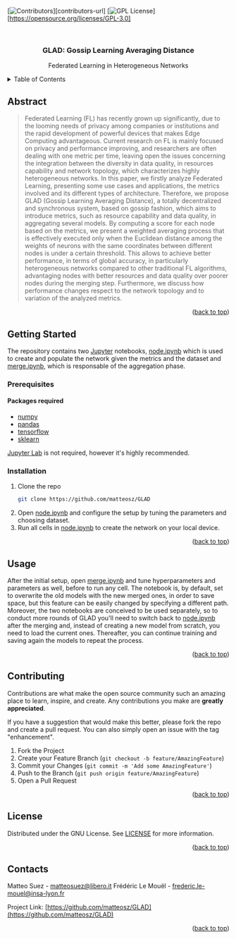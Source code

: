 <div id="top"></div>

[![Contributors][contributors-shield]][contributors-url]
[![GPL License][license-shield]][https://opensource.org/licenses/GPL-3.0]

<br />
<div align="center">
<h3 align="center">GLAD: Gossip Learning Averaging Distance</h3>
  <p align="center">
    Federated Learning in Heterogeneous Networks
  </p>
</div>

<!-- TABLE OF CONTENTS -->
<details>
  <summary>Table of Contents</summary>
  <ol>
    <li><a href="#abstract">Abstract</a></li>
    <li>
      <a href="#getting-started">Getting Started</a>
      <ul>
        <li><a href="#prerequisites">Prerequisites</a></li>
        <li><a href="#installation">Installation</a></li>
      </ul>
    </li>
    <li><a href="#usage">Usage</a></li>
    <li><a href="#contributing">Contributing</a></li>
    <li><a href="#license">License</a></li>
    <li><a href="#contacts">Contacts</a></li>
  </ol>
</details>

## Abstract

>Federated Learning (FL) has recently grown up significantly, due to the looming needs of privacy among companies or institutions and the rapid development of powerful devices that makes Edge Computing advantageous.
>Current research on FL is mainly focused on privacy and performance improving, and researchers are often dealing with one metric per time, leaving open the issues concerning the integration between the diversity in data quality, in resources capability and network topology, which characterizes highly heterogeneous networks.
>In this paper, we firstly analyze Federated Learning, presenting some use cases and applications, the metrics involved and its different types of architecture.
>Therefore, we propose GLAD (Gossip Learning Averaging Distance), a totally decentralized and synchronous system, based on gossip fashion, which aims to introduce metrics, such as resource capability and data quality, in aggregating several models. By computing a score for each node based on the metrics, we present a weighted averaging process that is effectively executed only when the Euclidean distance among the weights of neurons with the same coordinates between different nodes is under a certain threshold.
>This allows to achieve better performance, in terms of global accuracy, in particularly heterogeneous networks compared to other traditional FL algorithms, advantaging nodes with better resources and data quality over poorer nodes during the merging step.
>Furthermore, we discuss how performance changes respect to the network topology and to variation of the analyzed metrics.

<p align="right">(<a href="#top">back to top</a>)</p>


## Getting Started

The repository contains two [Jupyter](https://jupyter.org) notebooks, [node.ipynb](https://github.com/matteosz/GLAD/blob/Tank/node.ipynb) which is used to create and populate the network given the metrics and the dataset and [merge.ipynb](https://github.com/matteosz/GLAD/blob/Tank/merge.ipynb), which is responsable of the aggregation phase.

### Prerequisites

#### Packages required
- [numpy](https://numpy.org/install)
- [pandas](https://pandas.pydata.org/getting_started.html)
- [tensorflow](https://www.tensorflow.org/install)
- [sklearn](https://scikit-learn.org/stable/install.html)

[Jupyter Lab](https://jupyter.org/install) is not required, however it's highly recommended.

### Installation

1. Clone the repo
   ```sh
   git clone https://github.com/matteosz/GLAD
   ```
2. Open [node.ipynb](https://github.com/matteosz/GLAD/blob/Tank/node.ipynb) and configure the setup by tuning the parameters and choosing dataset.
3. Run all cells in [node.ipynb](https://github.com/matteosz/GLAD/blob/Tank/node.ipynb) to create the network on your local device.

<p align="right">(<a href="#top">back to top</a>)</p>

## Usage

After the initial setup, open [merge.ipynb](https://github.com/matteosz/GLAD/blob/Tank/merge.ipynb) and tune hyperparameters and parameters as well, before to run any cell. The notebook is, by default, set to overwrite the old models with the new merged ones, in order to save space, but this feature can be easily changed by specifying a different path. Moreover, the two notebooks are conceived to be used separately, so to conduct more rounds of GLAD you'll need to switch back to [node.ipynb](https://github.com/matteosz/GLAD/blob/Tank/node.ipynb) after the merging and, instead of creating a new model from scratch, you need to load the current ones. Thereafter, you can continue training and saving again the models to repeat the process.

<p align="right">(<a href="#top">back to top</a>)</p>

## Contributing

Contributions are what make the open source community such an amazing place to learn, inspire, and create. Any contributions you make are **greatly appreciated**.

If you have a suggestion that would make this better, please fork the repo and create a pull request. You can also simply open an issue with the tag "enhancement".

1. Fork the Project
2. Create your Feature Branch (`git checkout -b feature/AmazingFeature`)
3. Commit your Changes (`git commit -m 'Add some AmazingFeature'`)
4. Push to the Branch (`git push origin feature/AmazingFeature`)
5. Open a Pull Request

<p align="right">(<a href="#top">back to top</a>)</p>

## License

Distributed under the GNU License. See [LICENSE](https://github.com/matteosz/GLAD/blob/Tank/LICENSE) for more information.

<p align="right">(<a href="#top">back to top</a>)</p>

<!-- CONTACT -->
## Contacts

Matteo Suez - matteosuez@libero.it
Frédéric Le Mouël - frederic.le-mouel@insa-lyon.fr

Project Link: [https://github.com/matteosz/GLAD](https://github.com/matteosz/GLAD)

<p align="right">(<a href="#top">back to top</a>)</p>


[contributors-shield]: https://img.shields.io/github/contributors/matteosz/GLAD.svg?style=for-the-badge
[forks-shield]: https://img.shields.io/github/forks/matteosz/GLAD.svg?style=for-the-badge
[stars-shield]: https://img.shields.io/github/stars/matteosz/GLAD.svg?style=for-the-badge
[issues-shield]: https://img.shields.io/github/issues/matteosz/GLAD.svg?style=for-the-badge
[license-shield]: https://img.shields.io/github/license/matteosz/GLAD.svg?style=for-the-badge
[license-url]: https://github.com/matteosz/GLAD/blob/Tank/LICENSE
[linkedin-shield]: https://img.shields.io/badge/-LinkedIn-black.svg?style=for-the-badge&logo=linkedin&colorB=555
[linkedin-url]: https://linkedin.com/in/matteo-suez